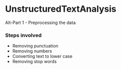 # UnstructuredTextAnalysis

Alt-Part 1 - Preprocessing the data
### Steps involved
* Removing punctuation
* Removing numbers
* Converting text to lower case
* Removing stop words
